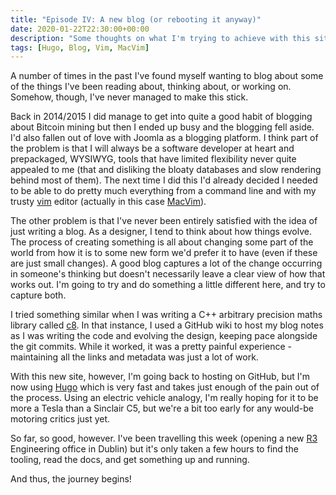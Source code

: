 ```yaml
---
title: "Episode IV: A new blog (or rebooting it anyway)"
date: 2020-01-22T22:30:00+00:00
description: "Some thoughts on what I'm trying to achieve with this site/blog."
tags: [Hugo, Blog, Vim, MacVim]
---
```

A number of times in the past I've found myself wanting to blog about some of the things I've been reading about, thinking
about, or working on.  Somehow, though, I've never managed to make this stick.

Back in 2014/2015 I did manage to get into quite a good habit of blogging about Bitcoin mining but then I ended up busy
and the blogging fell aside.  I'd also fallen out of love with Joomla as a blogging platform.  I think part of the problem
is that I will always be a software developer at heart and prepackaged, WYSIWYG, tools that have limited flexibility never
quite appealed to me (that and disliking the bloaty databases and slow rendering behind most of them).  The next time I
did this I'd already decided I needed to be able to do pretty much everything from a command line and with my trusty
[vim](http://www.vim.org) editor (actually in this case [MacVim](http://macvim.org)).

The other problem is that I've never been entirely satisfied with the idea of just writing a blog.  As a designer, I tend to
think about how things evolve.  The process of creating something is all about changing some part of the world from how it
is to some new form we'd prefer it to have (even if these are just small changes).  A good blog captures a lot of the
change occurring in someone's thinking but doesn't necessarily leave a clear view of how that works out.  I'm going to try
and do something a little different here, and try to capture both.

I tried something similar when I was writing a C++ arbitrary precision maths library called
[c8](http://github.com/hashingitcom/c8/wiki).  In that instance, I used a GitHub wiki to host my blog notes
as I was writing the code and evolving the design, keeping pace alongside the git commits.  While it worked, it was a
pretty painful experience - maintaining all the links and metadata was just a lot of work.

With this new site, however, I'm going back to hosting on GitHub, but I'm now using [Hugo](http://gohugo.io) which is very
fast and takes just enough of the pain out of the process.  Using an electric vehicle analogy, I'm really hoping
for it to be more a Tesla than a Sinclair C5, but we're a bit too early for any would-be motoring critics just yet.

So far, so good, however.  I've been travelling this week (opening a new [R3](http://r3.com) Engineering office in Dublin)
but it's only taken a few hours to find the tooling, read the docs, and get something up and running.

And thus, the journey begins!
